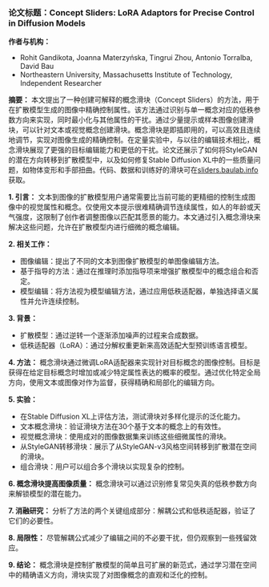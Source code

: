### 论文标题：Concept Sliders: LoRA Adaptors for Precise Control in Diffusion Models

**作者与机构：**
- Rohit Gandikota, Joanna Materzyńska, Tingrui Zhou, Antonio Torralba, David Bau
- Northeastern University, Massachusetts Institute of Technology, Independent Researcher

**摘要：**
本文提出了一种创建可解释的概念滑块（Concept Sliders）的方法，用于在扩散模型生成的图像中精确控制属性。该方法通过识别与单一概念对应的低秩参数方向来实现，同时最小化与其他属性的干扰。通过少量提示或样本图像创建滑块，可以针对文本或视觉概念创建滑块。概念滑块是即插即用的，可以高效且连续地调节，实现对图像生成的精确控制。在定量实验中，与以往的编辑技术相比，概念滑块展现了更强的目标编辑能力和更低的干扰。论文还展示了如何将StyleGAN的潜在方向转移到扩散模型中，以及如何修复Stable Diffusion XL中的一些质量问题，如物体变形和手部扭曲。代码、数据和训练好的滑块可在[sliders.baulab.info](https://sliders.baulab.info)获取。

**1. 引言：**
文本到图像的扩散模型用户通常需要比当前可能的更精细的控制生成图像中的视觉属性和概念。仅使用文本提示很难精确调节连续属性，如人的年龄或天气强度，这限制了创作者调整图像以匹配其愿景的能力。本文通过引入概念滑块来解决这些问题，允许在扩散模型内进行细微的概念编辑。

**2. 相关工作：**
- 图像编辑：提出了不同的文本到图像扩散模型的单图像编辑方法。
- 基于指导的方法：通过在推理时添加指导项来增强扩散模型中的概念组合和否定。
- 模型编辑：将方法视为模型编辑方法，通过应用低秩适配器，单独选择语义属性并允许连续控制。

**3. 背景：**
- 扩散模型：通过逆转一个逐渐添加噪声的过程来合成数据。
- 低秩适配器（LoRA）：通过分解权重更新来高效适配大型预训练语言模型。

**4. 方法：**
概念滑块通过微调LoRA适配器来实现针对目标概念的图像控制。目标是获得在给定目标概念时增加或减少特定属性表达的概率的模型。通过优化特定全局方向，使用文本或图像对作为监督，获得精确和局部化的编辑方向。

**5. 实验：**
- 在Stable Diffusion XL上评估方法，测试滑块对多样化提示的泛化能力。
- 文本概念滑块：验证滑块方法在30个基于文本的概念上的有效性。
- 视觉概念滑块：使用成对的图像数据集来训练这些细微属性的滑块。
- 从StyleGAN转移滑块：展示了从StyleGAN-v3风格空间转移到扩散潜在空间的滑块。
- 组合滑块：用户可以组合多个滑块以实现复杂的控制。

**6. 概念滑块提高图像质量：**
概念滑块可以通过识别修复常见失真的低秩参数方向来解锁模型的潜在能力。

**7. 消融研究：**
分析了方法的两个关键组成部分：解耦公式和低秩适配器，验证了它们的必要性。

**8. 局限性：**
尽管解耦公式减少了编辑之间的不必要干扰，但仍观察到一些残留效应。

**9. 结论：**
概念滑块是控制扩散模型的简单且可扩展的新范式，通过学习潜在空间中的精确语义方向，滑块实现了对图像概念的直观和泛化的控制。
